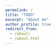 ```yaml
---
permalink: /
title: "TODO"
excerpt: "About me"
author_profile: true
redirect_from: 
  - /about/
  - /about.html
---
```


